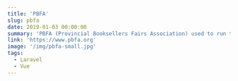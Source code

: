 ```yaml
---
title: 'PBFA'
slug: pbfa
date: 2019-01-03 00:00:00
summary: 'PBFA (Provincial Booksellers Fairs Association) used to run their organisation from a server located in the corner of their room. I worked with them to move their process online and automate several long tedious steps to reduce the admin required for planning out their fairs.'
link: 'https://www.pbfa.org'
image: '/img/pbfa-small.jpg'
tags:
  - Laravel
  - Vue
---
```

